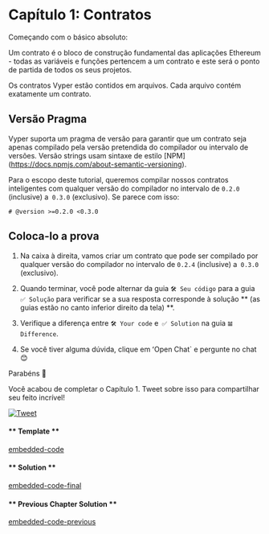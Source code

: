 <!-- Add translation for the following page: https://learn.vyperlang.org/#/1/contract_structure
Do NOT change the code below. The below code runs the code editor -->

# Capítulo 1: Contratos

Começando com o básico absoluto:

Um contrato é o bloco de construção fundamental das aplicações Ethereum - todas as variáveis ​​e funções pertencem a um contrato e este será o ponto de partida de todos os seus projetos.

Os contratos Vyper estão contidos em arquivos. Cada arquivo contém exatamente
um contrato.

## Versão Pragma

Vyper suporta um pragma de versão para garantir que um contrato seja apenas
compilado pela versão pretendida do compilador ou intervalo de versões. Versão
strings usam sintaxe de estilo [NPM] (https://docs.npmjs.com/about-semantic-versioning).

Para o escopo deste tutorial, queremos compilar nossos contratos inteligentes com qualquer versão do compilador no intervalo de `0.2.0` (inclusive) a` 0.3.0` (exclusivo). Se parece com isso:

```vyper
# @version >=0.2.0 <0.3.0
```

## Coloca-lo a prova

1. Na caixa à direita, vamos criar um contrato que pode ser compilado por qualquer versão do compilador no intervalo de `0.2.4` (inclusive) a` 0.3.0` (exclusivo).

2. Quando terminar, você pode alternar da guia `🛠 Seu código` para a guia` ✅ Solução` para verificar se a sua resposta corresponde à solução ** (as guias estão no canto inferior direito da tela) **.

3. Verifique a diferença entre `🛠 Your code` e` ✅ Solution` na guia `𝌡 Difference`.

4. Se você tiver alguma dúvida, clique em ʻOpen Chat` e pergunte no chat 😊

Parabéns 🎉

Você acabou de completar o Capítulo 1. Tweet sobre isso para compartilhar seu feito incrível!

[![Tweet](https://img.shields.io/twitter/url?style=social&url=https%3A%2F%2Fvyper.fun%2F%23%2F1%2Fcontract_structure)](https://twitter.com/intent/tweet?hashtags=VyperFun&ref_src=twsrc%5Etfw&text=I%20just%20completed%20Chapter%201%20of%20%40VyperFun%3A%20Create%20your%20Pok%C3%A9mon%20on%20blockchain%20using%20%40vyperlang%20%F0%9F%98%8E%20&tw_p=tweetbutton&url=https%3A%2F%2Fvyper.fun%2F%23%2F1%2Fcontract_structure)

<!-- tabs:start -->

#### ** Template **

[embedded-code](../../assets/1/1.1-template-code.vy ':include :type=code embed-template')

#### ** Solution **

[embedded-code-final](../../assets/1/1.1-finished-code.vy ':include :type=code embed-final')

#### ** Previous Chapter Solution **

[embedded-code-previous](../../assets/1/1.0-finished-code.vy ':include :type=code embed-previous')

<!-- tabs:end -->
